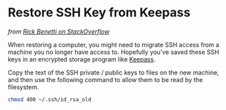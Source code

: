 # Restore SSH Key from Keepass

*from [Rick Benetti on StackOverflow](http://stackoverflow.com/a/37779390)*

When restoring a computer, you might need to migrate SSH access from a machine you no longer have access to. Hopefully you've saved these SSH keys in an encrypted storage program like [Keepass](http://keepass.info/).

Copy the text of the SSH private / public keys to files on the new machine, and then use the following command to allow them to be read by the filesystem.

```bash
chmod 400 ~/.ssh/id_rsa_old
```
